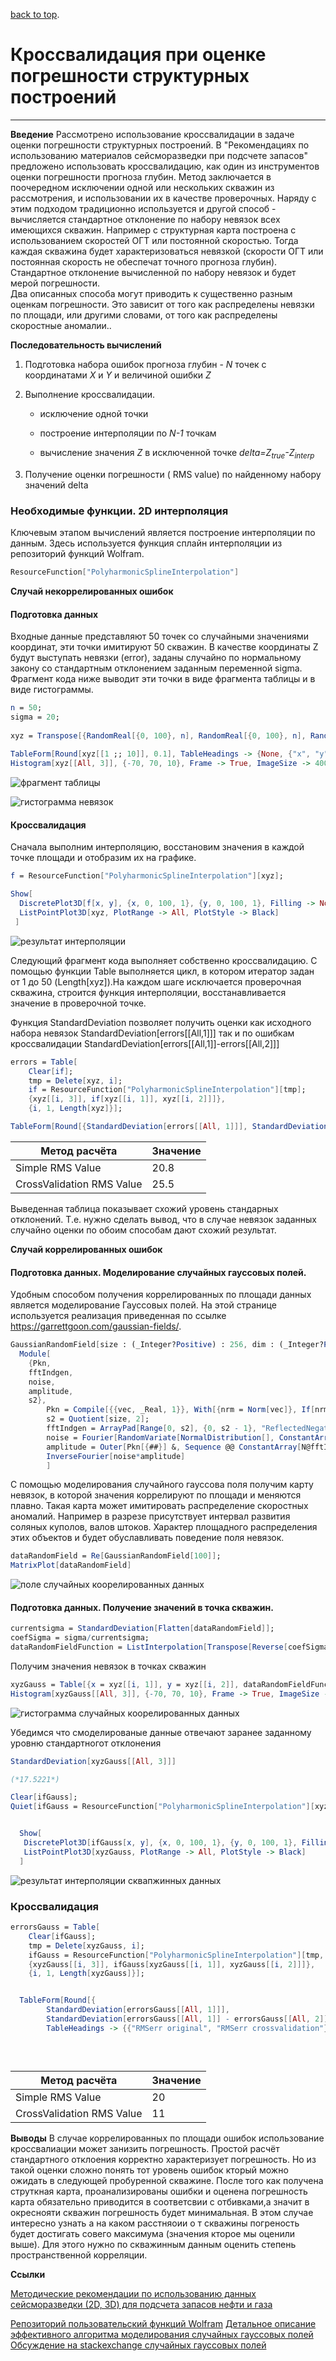 [back to top](./index.html).

# Кроссвалидация при оценке погрешности структурных построений 


***
**Введение**
Рассмотрено использование кроссвалидации в задаче оценки погрешности структурных построений. В "Рекомендациях по использованию материалов сейсморазведки при подсчете запасов" предложено использовать кроссвалидацию, как один из инструментов оценки погрешности прогноза глубин.
Метод заключается в поочередном исключении одной или нескольких скважин из рассмотрения, и использовании их в качестве проверочных.
Наряду с этим подходом традиционно используется и другой способ  - вычисляется стандартное отклонение по набору невязок всех имеющихся скважин. Например с структурная карта построена с использованием скоростей ОГТ или постоянной скоростью.   Тогда  каждая скважина будет характеризоваться невязкой (скорости ОГТ или постоянная скорость не обеспечат точного прогноза глубин). Стандартное отклонение вычисленной по набору невязок и будет мерой погрешности.  
Два описанных способа могут приводить к существенно разным оценкам погрешности.  Это зависит от того как распределены невязки по площади, или другими словами, от того как распределены скоростные аномалии..

**Последовательность вычислений**

1. Подготовка набора ошибок прогноза глубин - *N* точек с координатами *X* и *Y* и величиной ошибки *Z*

1. Выполнение кроссвалидации. 

    - исключение одной точки

    - построение интерполяции по *N-1* точкам

    - вычисление значения *Z* в исключенной точке *delta=Z<sub>true</sub>-Z<sub>interp</sub>*

1. Получение оценки погрешности ( RMS value) по найденному набору значений delta

### Необходимые функции. 2D интерполяция

Ключевым этапом вычислений является построение интерполяции по данным. Здесь используется функция сплайн интерполяции из репозиторий функций Wolfram.

```mathematica
ResourceFunction["PolyharmonicSplineInterpolation"]
```

**Случай некоррелированных ошибок**

#### Подготовка данных

Входные данные представляют  50 точек со случайными значениями координат, эти  точки имитируют 50 скважин. В качестве координаты Z будут выступать невязки (error), заданы случайно по нормальному закону со стандартным отклонением заданным переменной sigma.
Фрагмент кода ниже выводит эти точки в виде фрагмента таблицы и в виде гистограммы.

```mathematica
n = 50;
sigma = 20; 
 
xyz = Transpose[{RandomReal[{0, 100}, n], RandomReal[{0, 100}, n], RandomVariate[NormalDistribution[0, sigma], n]}]; 
 
TableForm[Round[xyz[[1 ;; 10]], 0.1], TableHeadings -> {None, {"x", "y", "z"}}]
Histogram[xyz[[All, 3]], {-70, 70, 10}, Frame -> True, ImageSize -> 400, PlotLabel -> "Error distribution", LabelStyle -> Directive[11, Bold, Black]]
```

![фрагмент таблицы](img\cv01_.png)

![гистограмма невязок](img\cv02_.png)

#### Кроссвалидация

Сначала выполним  интерполяцию, восстановим значения в каждой точке площади и отобразим их на графике.

```mathematica
f = ResourceFunction["PolyharmonicSplineInterpolation"][xyz];
```

```mathematica
Show[
  DiscretePlot3D[f[x, y], {x, 0, 100, 1}, {y, 0, 100, 1}, Filling -> None, Joined -> True, ColorFunction -> Hue], 
  ListPointPlot3D[xyz, PlotRange -> All, PlotStyle -> Black] 
 ]
```

![результат интерполяции](img\cv03_.png)

Следующий фрагмент кода выполняет собственно кроссвалидацию.
С помощью функции Table выполняется цикл, в котором итератор  задан от 1 до 50 (Length[xyz]).На каждом шаге исключается проверочная скважина, строится функция интерполяции, восстанавливается значение в проверочной точке. 

Функция StandardDeviation позволяет получить оценки
	как исходного набора невязок StandardDeviation[errors[[All,1]]]
	так и по ошибкам кроссвалидации StandardDeviation[errors[[All,1]]-errors[[All,2]]]

```mathematica
errors = Table[
   	Clear[if]; 
   	tmp = Delete[xyz, i]; 
   	if = ResourceFunction["PolyharmonicSplineInterpolation"][tmp]; 
   	{xyz[[i, 3]], if[xyz[[i, 1]], xyz[[i, 2]]]}, 
    {i, 1, Length[xyz]}];
```

```mathematica
TableForm[Round[{StandardDeviation[errors[[All, 1]]], StandardDeviation[errors[[All, 1]] - errors[[All, 2]]]}, 0.1], TableHeadings -> ]
```

| Метод расчёта | Значение |
| --- | ----------- |
| Simple RMS Value | 20.8 |
| CrossValidation RMS Value | 25.5 |

Выведенная таблица  показывает схожий уровень стандарных отклонений. Т.е. нужно сделать вывод, что в случае невязок заданных случайно оценки по обоим способам дают схожий результат.

**Случай коррелированных ошибок**

#### Подготовка данных. Моделирование случайных гауссовых полей.

Удобным способом получения коррелированных по площади данных является моделирование Гауссовых полей. На этой странице используется реализация приведенная по ссылке https://garrettgoon.com/gaussian-fields/.

```mathematica
GaussianRandomField[size : (_Integer?Positive) : 256, dim : (_Integer?Positive) : 2, Pk_ : Function[k, k^-3]] := 
  Module[
    {Pkn, 
    fftIndgen, 
    noise, 
    amplitude, 
    s2}, 
        Pkn = Compile[{{vec, _Real, 1}}, With[{nrm = Norm[vec]}, If[nrm == 0, 0, Sqrt[Pk[nrm]]]], CompilationOptions -> {"InlineExternalDefinitions" -> True}]; 
        s2 = Quotient[size, 2]; 
        fftIndgen = ArrayPad[Range[0, s2], {0, s2 - 1}, "ReflectedNegation"]; 
        noise = Fourier[RandomVariate[NormalDistribution[], ConstantArray[size, dim]]]; 
        amplitude = Outer[Pkn[{##}] &, Sequence @@ ConstantArray[N@fftIndgen, dim]]; 
        InverseFourier[noise*amplitude] 
        ]
```

С помощью моделирования случайного гауссова поля получим карту невязок, в  которой значения коррелируют по площади и меняются плавно. Такая карта может имитировать распределение скоростных аномалий. Например в разрезе присутствует интервал развития соляных куполов, валов штоков. Характер площадного распределения этих объектов и будет обуславливать поведение поля невязок. 

```mathematica
dataRandomField = Re[GaussianRandomField[100]];
MatrixPlot[dataRandomField]
```

![поле случайных коорелированных данных](img\cv04_.png)

#### Подготовка данных. Получение значений в точка скважин.

```mathematica
currentsigma = StandardDeviation[Flatten[dataRandomField]];
coefSigma = sigma/currentsigma;
dataRandomFieldFunction = ListInterpolation[Transpose[Reverse[coefSigma*dataRandomField]]]; (*нужно также указать диапазон интерполяции*)
```

Получим значения невязок в точках скважин

```mathematica
xyzGauss = Table[{x = xyz[[i, 1]], y = xyz[[i, 2]], dataRandomFieldFunction[x, y]}, {i, 1, n}];
Histogram[xyzGauss[[All, 3]], {-70, 70, 10}, Frame -> True, ImageSize -> 400, PlotLabel -> "Error distribution", LabelStyle -> Directive[11, Bold, Black]]
```
![гистограмма случайных коорелированных данных](img\cv05_.png)

Убедимся что смоделированые данные отвечают заранее заданному уровню стандартногот отклонения
```mathematica
StandardDeviation[xyzGauss[[All, 3]]]

(*17.5221*)
```

```mathematica
Clear[ifGauss];
Quiet[ifGauss = ResourceFunction["PolyharmonicSplineInterpolation"][xyzGauss, InterpolationOrder -> 2]];
```

```mathematica

  Show[
   DiscretePlot3D[ifGauss[x, y], {x, 0, 100, 1}, {y, 0, 100, 1}, Filling -> None, Joined -> True, ColorFunction -> Hue], 
   ListPointPlot3D[xyzGauss, PlotRange -> All, PlotStyle -> Black] 
  ]
```
![результат интерполяции сквапжинных данных](img\cv05_.png)


### Кроссвалидация

```mathematica
errorsGauss = Table[
    Clear[ifGauss]; 
    tmp = Delete[xyzGauss, i]; 
    ifGauss = ResourceFunction["PolyharmonicSplineInterpolation"][tmp, InterpolationOrder -> 2]; 
    {xyzGauss[[i, 3]], ifGauss[xyzGauss[[i, 1]], xyzGauss[[i, 2]]]}, 
    {i, 1, Length[xyzGauss]}];
```

```mathematica

  TableForm[Round[{
        StandardDeviation[errorsGauss[[All, 1]]], 
        StandardDeviation[errorsGauss[[All, 1]] - errorsGauss[[All, 2]]]}], 
        TableHeadings -> {{"RMSerr original", "RMSerr crossvalidation"}, None}] 
    
   
  
```

| Метод расчёта | Значение |
| --- | ----------- |
| Simple RMS Value | 20 |
| CrossValidation RMS Value | 11 |


**Выводы**
В случае коррелированных по площади ошибок использование кроссвалиации может занизить погрешность. Простой расчёт стандартного отклоения  корректно характеризует погрешность. Но из такой оценки сложно понять тот уровень ошибок кторый можно ожидать в следующей пробуренной скважине. После того как получена струткная карта, проанализированы ошибки и оценена погрешность карта обязательно приводится в соответсвии с отбивками,а значит в окреснояти скважин погрешность будет минимальная.
В этом случае интересно узнать а на каком расстняоии о т скважины погреность будет достигать совего максимума (значения кторое мы оценили выше). Для этого нужно по скважинным данным оценить степень пространственной корреляции. 

**Ссылки**


[Методические рекомендации по использованию данных сейсморазведки (2D, 3D) для подсчета запасов нефти и газа](https://www.geokniga.org/books/12513)

[Репозиторий пользовательский функций Wolfram](https://resources.wolframcloud.com/FunctionRepository/)
[Детальное описание эффективного алгоритма моделирования случайных гауссовых полей](https://garrettgoon.com/gaussian-fields/)
[Обсуждение на stackexchange случайных гауссовых полей](https://mathematica.stackexchange.com/questions/4829/efficiently-generating-n-d-gaussian-random-fields)
